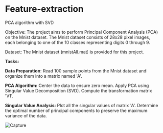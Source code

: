 # Feature-extraction
PCA algorithm with SVD 

Objective:
The project aims to perform Principal Component Analysis (PCA) on the Mnist dataset. The Mnist dataset consists of 28x28 pixel images, each belonging to one of the 10 classes representing digits 0 through 9.

Dataset:
The Mnist dataset (mnistAll.mat) is provided for this project.

**Tasks:**

**Data Preparation:**
        Read 100 sample points from the Mnist dataset and organize them into a matrix named 'A'.
        
**PCA Algorithm:**
        Center the data to ensure zero mean.
        Apply PCA using Singular Value Decomposition (SVD).
        Compute the transformation matrix 'V1'.
        
**Singular Value Analysis:**
        Plot all the singular values of matrix 'A'.
        Determine the optimal number of principal components to preserve the maximum variance of the data.
  

![Capture](https://user-images.githubusercontent.com/90171077/153261294-3cb65752-13fe-4cd3-b14b-9eb93bf0b1a6.JPG)
